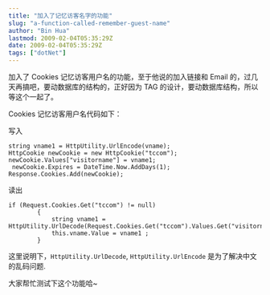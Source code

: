 ```yaml
---
title: "加入了记忆访客名字的功能"
slug: "a-function-called-remember-guest-name"
author: "Bin Hua"
lastmod: 2009-02-04T05:35:29Z
date: 2009-02-04T05:35:29Z
tags: ["dotNet"]
---
```


加入了 Cookies 记忆访客用户名的功能，至于他说的加入链接和 Email 的，过几天再搞吧，要动数据库的结构的，正好因为 TAG 的设计，要动数据库结构，所以等这个一起了。

Cookies 记忆访客用户名代码如下：

写入

```
string vname1 = HttpUtility.UrlEncode(vname);
HttpCookie newCookie = new HttpCookie("tccom");
newCookie.Values["visitorname"] = vname1;
 newCookie.Expires = DateTime.Now.AddDays(1);
Response.Cookies.Add(newCookie);
```

读出

```
if (Request.Cookies.Get("tccom") != null)
        {
            string vname1 = HttpUtility.UrlDecode(Request.Cookies.Get("tccom").Values.Get("visitorname"));
            this.vname.Value = vname1 ;
        }
```

这里说明下，`HttpUtility.UrlDecode`, `HttpUtility.UrlEncode` 是为了解决中文的乱码问题.

大家帮忙测试下这个功能哈~

